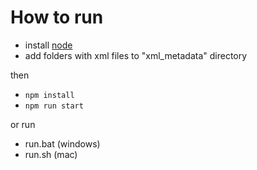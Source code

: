 # How to run
- install [node](https://nodejs.org/en)
- add folders with xml files to "xml_metadata" directory

then
- ```npm install```
- ```npm run start```

or run
- run.bat (windows)
- run.sh (mac)
